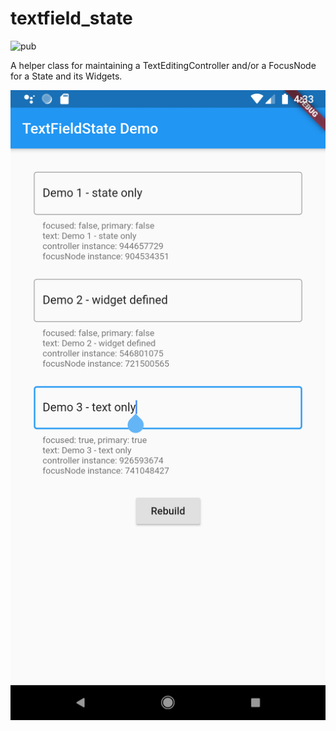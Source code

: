 # textfield_state

![pub](https://img.shields.io/pub/v/textfield_state?color=blue)

A helper class for maintaining a TextEditingController and/or a FocusNode for a State and its Widgets.

![example](https://github.com/defy-logic/textfield_state/blob/master/doc/example.png)
